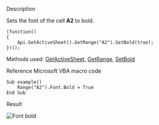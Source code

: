 Description

Sets the font of the cell **A2** to bold.

```
(function()
{
    Api.GetActiveSheet().GetRange("A2").SetBold(true);
})();
```

Methods used: [GetActiveSheet](/officeapi/spreadsheetapi/api/getactivesheet), [GetRange](/officeapi/spreadsheetapi/apiworksheet/getrange), [SetBold](/officeapi/spreadsheetapi/apirange/setbold)

Reference Microsoft VBA macro code

```
Sub example()
    Range("A2").Font.Bold = True
End Sub
```

Result

![Font bold](/assets/images/plugins/font_bold.png)
